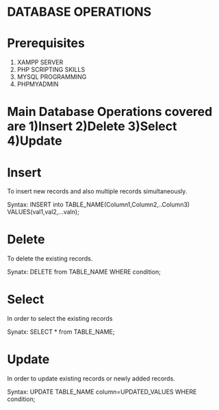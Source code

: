 # DATABASE OPERATIONS
# Prerequisites 
1) XAMPP SERVER
2) PHP SCRIPTING SKILLS
3) MYSQL PROGRAMMING
4) PHPMYADMIN 
# Main Database Operations covered are 1)Insert 2)Delete 3)Select 4)Update

# Insert 
To insert new records and also multiple records simultaneously.

Syntax:  INSERT into TABLE_NAME(Column1,Column2,..Column3) VALUES(val1,val2,...valn);

# Delete 

To delete the existing records.

Synatx: DELETE from TABLE_NAME WHERE condition;

# Select 

In order to select the existing records 

Synatx: SELECT * from TABLE_NAME;

# Update

In order to update existing records or newly added records.

Syntax: UPDATE TABLE_NAME column=UPDATED_VALUES WHERE condition;

